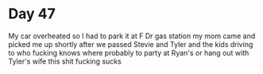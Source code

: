 # Day 47

My car overheated so I had to park it at F Dr gas station my mom came and picked me up shortly after we passed Stevie and Tyler and the kids driving to who fucking knows where probably to party at Ryan's or hang out with Tyler's wife this shit fucking sucks